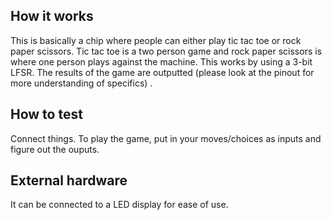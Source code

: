 <!---

This file is used to generate your project datasheet. Please fill in the information below and delete any unused
sections.

You can also include images in this folder and reference them in the markdown. Each image must be less than
512 kb in size, and the combined size of all images must be less than 1 MB.
-->

## How it works

This is basically a chip where people can either play tic tac toe or rock paper scissors. Tic tac toe is a two person game and rock paper scissors is where one person plays against the machine. This works by using a 3-bit LFSR. The results of the game are outputted (please look at the pinout for more understanding of specifics) .

## How to test

Connect things. To play the game, put in your moves/choices as inputs and figure out the ouputs.

## External hardware

It can be connected to a LED display for ease of use.
